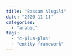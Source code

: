 ```yaml
---
title: "Bassam Alugili"
date: "2020-11-11"
categories: 
  - "arabic"
tags: 
  - "c-plus-plus"
  - "entity-framework"
---
```




